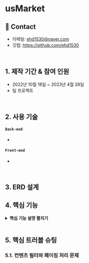 # usMarket

## :pushpin: Contact
- 이메일: ehd1530@naver.com
- 깃헙: https://github.com/ehd1530
</br>

## 1. 제작 기간 & 참여 인원
- 2022년 10월 18일 ~ 2023년 4월 28일
- 팀 프로젝트

</br>

## 2. 사용 기술
#### `Back-end`
  - 
#### `Front-end`
  - 

</br>

## 3. ERD 설계
## 4. 핵심 기능
<details>
<summary><b>핵심 기능 설명 펼치기</b></summary>
<div markdown="1">
### 4.1. 전체 흐름
### 4.2. 사용자 요청
### 4.3. Controller
### 4.4. Service
### 4.5. Repository
</div>
</details>

</br>

## 5. 핵심 트러블 슈팅
### 5.1. 컨텐츠 필터와 페이징 처리 문제


